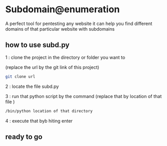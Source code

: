# Subdomain@enumeration 
  A perfect tool for pentesting any website it can help you find different        domains of that particular website with subdomains
  
## how to use subd.py

 
 1 : clone the project in the directory or folder you want to
 
  (replace the url by the git link of this project)
  ```bash
  git clone url 
```
 2 : locate the file subd.py 

 3 : run that python script by the command (replace that by location of that file ) 

 ```bash 
 /bin/python location of that directory   
 ```    
 4 : execute that byb hiting enter

 ## ready to go 
